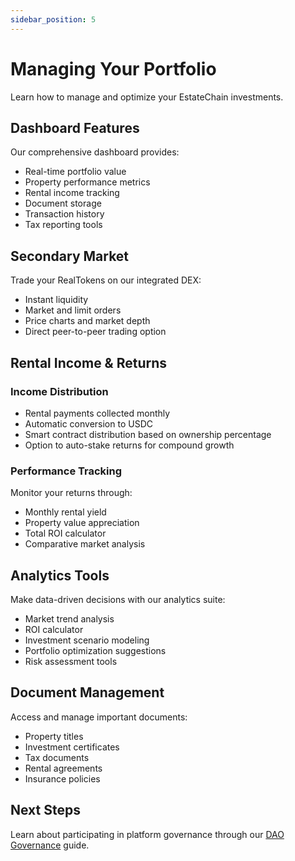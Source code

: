 ```yaml
---
sidebar_position: 5
---
```


# Managing Your Portfolio

Learn how to manage and optimize your EstateChain investments.

## Dashboard Features

Our comprehensive dashboard provides:
- Real-time portfolio value
- Property performance metrics
- Rental income tracking
- Document storage
- Transaction history
- Tax reporting tools

## Secondary Market

Trade your RealTokens on our integrated DEX:
- Instant liquidity
- Market and limit orders
- Price charts and market depth
- Direct peer-to-peer trading option

## Rental Income & Returns

### Income Distribution
- Rental payments collected monthly
- Automatic conversion to USDC
- Smart contract distribution based on ownership percentage
- Option to auto-stake returns for compound growth

### Performance Tracking
Monitor your returns through:
- Monthly rental yield
- Property value appreciation
- Total ROI calculator
- Comparative market analysis

## Analytics Tools

Make data-driven decisions with our analytics suite:
- Market trend analysis
- ROI calculator
- Investment scenario modeling
- Portfolio optimization suggestions
- Risk assessment tools

## Document Management

Access and manage important documents:
- Property titles
- Investment certificates
- Tax documents
- Rental agreements
- Insurance policies

## Next Steps

Learn about participating in platform governance through our [DAO Governance](./governance.md) guide. 
